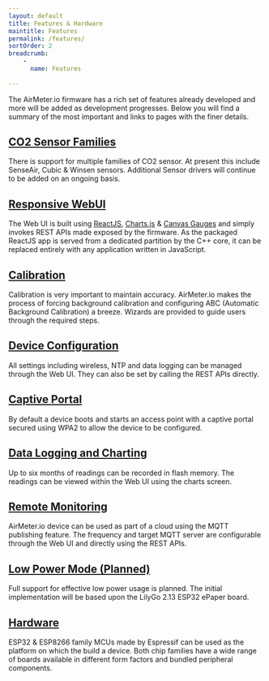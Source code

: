 ```yaml
---
layout: default
title: Features & Hardware
maintitle: Features
permalink: /features/
sortOrder: 2
breadcrumb:
    - 
      name: Features
      
---
```


The AirMeter.io firmware has a rich set of features already developed and more will be added as development progresses. Below you will find a summary of the most important and links to pages with the finer details.

## [CO2 Sensor Families](/features/sensors)

There is support for multiple families of CO2 sensor. At present this include SenseAir, Cubic & Winsen sensors. Additional Sensor drivers will continue to be added on an ongoing basis.


## [Responsive WebUI](/features/webui)

The Web UI is built using [ReactJS](https://reactjs.org), [Charts.js](https://www.chartjs.org/)  & [Canvas Gauges](https://canvas-gauges.com/) and simply invokes REST APIs made exposed by the firmware. As the packaged ReactJS app is served from a dedicated partition by the C++ core, it can be replaced entirely with any application written in JavaScript.


## [Calibration](/features/calibration) 

Calibration is very important to maintain accuracy. AirMeter.io makes the process of forcing background calibration and configuring ABC (Automatic Background Calibration) a breeze. Wizards are provided to guide users through the required steps.


## [Device Configuration](/features/configuration)

All settings including wireless, NTP and data logging can be managed through the Web UI. They can also be set by calling the REST APIs directly.


## [Captive Portal](/features/captiveportal) 

By default a device boots and starts an access point with a captive portal secured using WPA2 to allow the device to be configured.


## [Data Logging and Charting](/features/datalogging)

Up to six months of readings can be recorded in flash memory. The readings can be viewed within the Web UI using the charts screen. 


## [Remote Monitoring](/features/remotemonitoring) 

AirMeter.io device can be used as part of a cloud using the MQTT publishing feature. The frequency and target MQTT server are configurable through the Web UI and directly using the REST APIs.


## [Low Power Mode (Planned)](/features/lowpower)

Full support for effective low power usage is planned. The initial implementation will be based upon the LilyGo 2.13 ESP32 ePaper board.


## [Hardware](/features/hardware) 

ESP32 & ESP8266 family MCUs made by Espressif can be used as the platform on which the build a device. Both chip families have a wide range of boards available in different form factors and bundled peripheral components.